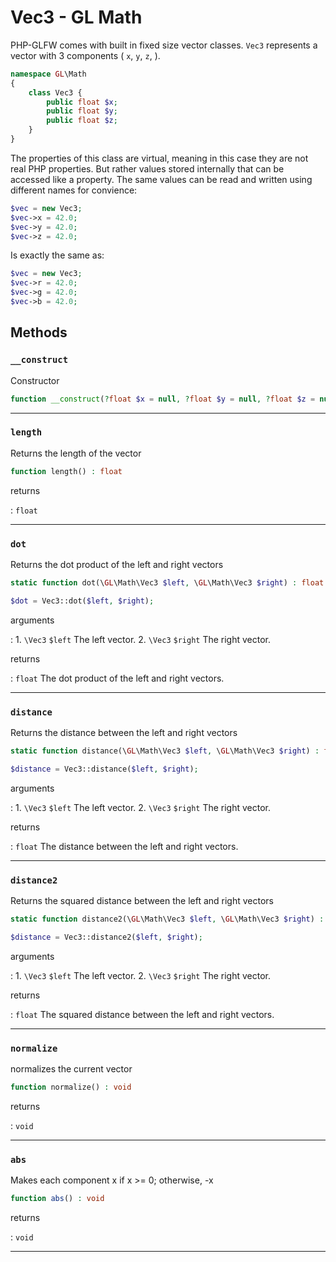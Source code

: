 # Vec3 - GL Math

PHP-GLFW comes with built in fixed size vector classes. `Vec3` represents a vector with 3 components (
`x`, `y`, `z`, ).

```php 
namespace GL\Math
{
    class Vec3 {
        public float $x;
        public float $y;
        public float $z;
    }
}
```

The properties of this class are virtual, meaning in this case they are not real PHP properties. But rather values stored internally that 
can be accessed like a property. The same values can be read and written using different names for convience:

```php
$vec = new Vec3;
$vec->x = 42.0;
$vec->y = 42.0;
$vec->z = 42.0;
```

Is exactly the same as:

```php
$vec = new Vec3;
$vec->r = 42.0;
$vec->g = 42.0;
$vec->b = 42.0;
```

## Methods

### `__construct`

Constructor

```php
function __construct(?float $x = null, ?float $y = null, ?float $z = null)
```

---
     
### `length`

Returns the length of the vector

```php
function length() : float
```

returns

:    `float` 

---
     
### `dot`

Returns the dot product of the left and right vectors

```php
static function dot(\GL\Math\Vec3 $left, \GL\Math\Vec3 $right) : float
```

```php
$dot = Vec3::dot($left, $right);
```

arguments

:    1. `\Vec3` `$left` The left vector.
    2. `\Vec3` `$right` The right vector.

returns

:    `float` The dot product of the left and right vectors.

---
     
### `distance`

Returns the distance between the left and right vectors

```php
static function distance(\GL\Math\Vec3 $left, \GL\Math\Vec3 $right) : float
```

```php
$distance = Vec3::distance($left, $right);
```

arguments

:    1. `\Vec3` `$left` The left vector.
    2. `\Vec3` `$right` The right vector.

returns

:    `float` The distance between the left and right vectors.

---
     
### `distance2`

Returns the squared distance between the left and right vectors

```php
static function distance2(\GL\Math\Vec3 $left, \GL\Math\Vec3 $right) : float
```

```php
$distance = Vec3::distance2($left, $right);
```

arguments

:    1. `\Vec3` `$left` The left vector.
    2. `\Vec3` `$right` The right vector.

returns

:    `float` The squared distance between the left and right vectors.

---
     
### `normalize`

normalizes the current vector

```php
function normalize() : void
```

returns

:    `void` 

---
     
### `abs`

Makes each component x if x >= 0; otherwise, -x

```php
function abs() : void
```

returns

:    `void` 

---
     

